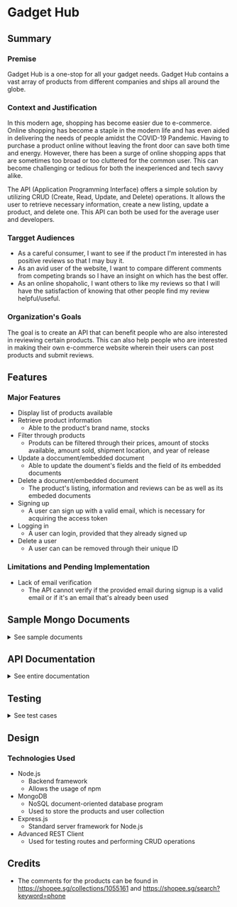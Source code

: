 # Gadget Hub

## Summary 

### Premise 
Gadget Hub is a one-stop for all your gadget needs. Gadget Hub contains a vast array of products from different companies and ships all around the globe.

### Context and Justification
In this modern age, shopping has become easier due to e-commerce. Online shopping has become a staple in the modern life and has even aided in delivering the needs of people amidst the COVID-19 Pandemic. Having to purchase a product online without leaving the front door can save both time and energy. However, there has been a surge of online shopping apps that are sometimes too broad or too cluttered for the common user. This can become challenging or tedious for both the inexperienced and tech savvy alike. 

The API (Application Programming Interface) offers a simple solution by utilizing CRUD (Create, Read, Update, and Delete) operations. It allows the user to retrieve necessary information, create a new listing, update a product, and delete one. This API can both be used for the average user and developers. 

### Targget Audiences 
* As a careful consumer, I want to see if the product I'm interested in has positive reviews so that I may buy it.
* As an avid user of the website, I want to compare different comments from competing brands so I have an insight on which has the best offer.
* As an online shopaholic, I want others to like my reviews so that I will have the satisfaction of knowing that other people find my review helpful/useful.

### Organization's Goals 
The goal is to create an API that can benefit people who are also interested in reviewing certain products. This can also help people who are interested in making their own e-commerce website wherein their users can post products and submit reviews.

## Features
### Major Features 
* Display list of products available
* Retrieve product information
    * Able to the product's brand name, stocks
* Filter through products
    * Produts can be filtered through their prices, amount of stocks available, amount sold, shipment location, and year of release
* Update a doccument/embedded document
    * Able to update the doument's fields and the field of its embedded documents
* Delete a document/embedded document
    * The product's listing, information and reviews can be as well as its embeded documents
* Signing up
    * A user can sign up with a valid email, which is necessary for acquiring the access token
* Logging in
    * A user can login, provided that they already signed up
* Delete a user
    * A user can can be removed through their unique ID

### Limitations and Pending Implementation
* Lack of email verification 
   * The API cannot verify if the provided email during signup is a valid email or if it's an email that's already been used 

## Sample Mongo Documents 
<details>
    <summary> See sample documents </summary> <br>
Sample document from the 'products' collection: 

``````
"category": "mobile",
"brand": "Huawei",
"productName": "Huawei Mate X2",
"productInfo": {
    "description": "A foldable 8 inch display that is concealed when folded",
    "dimensions": {
        "height": 161.8,
        "width": 145.8,
        "uom": "mm"
    },
    "yearMade": 2022
},
"pricePhp": 96557,
"stock": 20,
"shipsFrom": [
    {
        "country": "China",
        "city": "Shenzhen"
    }
],
"amountSold": 2,
"comments": [
    {
        "content": "Expensive and quite interesting",
        "ratings": 5,
        "likes": 127
    },
    {
        "content": "This is the best foldable phon ever",
        "ratings": 5,
        "likes": 182 
    }
    ]    
``````

    
Sample document from 'users' collection:
``````
name: "Tuco Salamanca",
email: "tuco.salamanca321@gmail.com",
password: "ihatechilipowder",
age: 41
``````
</details>


## API Documentation
<details>
    <summary> See entire documentation </summary> <br>

| Title | Default route |
| --- | --- |
| Method | GET |
| Endpoint Path | / |
| Body | N/A |
| Parameters | N/A |
| Expected Response | [Output](./api-documentation/01-default-route.md) |

| Title | Retrieve all the products |
| --- | --- |
| Method | GET |
| Endpoint Path | /products |
| Body | N/A |
| Parameters | N/A |
| Expected Response | [Output](./api-documentation/02-retrieve-all-products.md) |

| Title | Retrieve a product’s brand name  |
| --- | --- |
| Method | GET |
| Endpoint Path | /products?brand=brand_name|
| Body | N/A |
| Parameters | [Parameters](./api-documentation/query-strings/01a-get-brand-params.md) |
| Expected Response | [Output](./api-documentation/query-strings/01-get-brand.md) |

| Title | Retrieve products with prices that are less than or equal to the given amount by the user |
| --- | --- |
| Method | GET |
| Endpoint Path | /products?price_less_than=price |
| Body | N/A |
| Parameters | [Parameters](./api-documentation/query-strings/02a-price-less-than-params.md) |
| Expected Response | [Output](./api-documentation/query-strings/02-price-less-than.md) |

| Title | Retrieve products with sales more than or equal to the given amount |
| --- | --- |
| Method | GET |
| Endpoint Path | /products?min_sold?=amount_sold |
| Body | N/A |
| Parameters | [Parameters](./api-documentation/query-strings/03-min-sold-params.md) |
| Expected Response | [Output](./api-documentation/query-strings/03-min-sold.md) |

| Title | Retrieve products that matches the country it ships from |
| --- | --- |
| Method | GET |
| Endpoint Path | /products?ships_from=country |
| Body | N/A |
| Parameters | [Parameters](./api-documentation/query-strings/04-ships-from-params.md) |
| Expected Response | [Output](./api-documentation/query-strings/04-ships-from.md) |


| Title | Filter products by stock |
| --- | --- |
| Method | GET |
| Endpoint Path | /products?stock=stock_number |
| Body | N/A |
| Parameters | [Parameters](./api-documentation/query-strings/05-stocks-params.md) |
| Expected Response | [Output](./api-documentation/query-strings/05-stocks.md) |

| Title | Create a new product review |
| --- | --- |
| Method | POST |
| Endpoint Path | /products |
| Body | [Body](./api-documentation/03a-create-new-product.md) |
| Parameters | [Parameters](./api-documentation/03b-create-new-product-review-parameters.md) |
| Expected Response | [Output](./api-documentation/03-create-new-output.md) |

| Title | Get information on a product by its ID |
| --- | --- |
| Method | GET |
| Endpoint Path | /products/:productId |
| Body | N/A |
| Parameters | [Parameters](./api-documentation/04-get-info-product-id-params.md) |
| Expected Response | [Output](./api-documentation/04-get-info-product-id.md) |

| Title | Update a document |
| --- | --- |
| Method | PUT |
| Endpoint Path | /products/:productId |
| Body | [Body](./api-documentation/05a-update-document-body.md) |
| Parameters | [Parameters](./api-documentation/05-update-document-params.md) |
| Expected Response | [Output](./api-documentation/05b-update-document-response.md) |

| Title | Delete an document by its ID |
| --- | --- |
| Method | DELETE |
| Endpoint Path | /products/:productId |
| Body | N/A |
| Parameters | [Parameters](./api-documentation/06-delete-params.md) |
| Expected Response | [Output](./api-documentation/06-delete-response.md) |

| Title | Create embedded document (comments) |
| --- | --- |
| Method | POST |
| Endpoint Path | /products/:productId/coments |
| Body | [Body](./api-documentation/07-create-embed-doc-body.md) |
| Parameters | [Parameters](./api-documentation/07a-create-embed-doc-params.md) |
| Expected Response | [Output](./api-documentation/07b-create-embed-doc-response.md) |

| Title | Retrieve information from a product using its ID |
| --- | --- |
| Method | GET |
| Endpoint Path | /products/:productId/product_info |
| Body | N/A |
| Parameters | [Parameters](./api-documentation/08a-retrieve-info-params.md) |
| Expected Response | [Output](./api-documentation/08-retrieve-info.md) |

| Title | Update an embedded document (inside the comments field) |
| --- | --- |
| Method | PUT |
| Endpoint Path | /comments/:commentId |
| Body | [Body](./api-documentation/09-update-embed-doc.md) |
| Parameters | [Parameters](./api-documentation/09a-update-embed-docs-params.md) |
| Expected Response | [Output](./api-documentation/09b-update-embed-doc-response.md) |

| Title | Delete an embedded document (comment) |
| --- | --- |
| Method | DELETE |
| Endpoint Path | /comments/:commentId |
| Body | N/A |
| Parameters | [Parameters](./api-documentation/10a-delete-embed-body-params.md) |
| Expected Response | [Output](./api-documentation/10-delete-embed-body.md) |

| Title | Creates a new user |
| --- | --- |
| Method | POST |
| Endpoint Path | /users |
| Body | [Body](./api-documentation/11-create-user-body.md) |
| Parameters | [Parameters](./api-documentation/11a-create-user-params.md) |
| Expected Response | [Output](./api-documentation/11b-create-user-response.md) |

| Title | Allows the user to login |
| --- | --- |
| Method | POST |
| Endpoint Path | /login |
| Body | [Body](./api-documentation/12-login-body.md) |
| Parameters | [Parameters](./api-documentation/12a-login-params.md) |
| Expected Response | [Output](./api-documentation/12b-login-response.md) |

| Title | Retrieve the profile of the user |
| --- | --- |
| Method | GET |
| Endpoint Path | /user/:userId |
| Body | N/A |
| Parameters | [Parameters](./api-documentation/13-user-profile-response-params.md) |
| Expected Response | [Output](./api-documentation/13-user-profile-response.md) |
</details>

## Testing
<details>
    <summary> See test cases </summary> 
 Notes: 
   
* The user should have already accomplished the following:
   * Have signed up for an account
   * Acquire the access token through logging in to perform CRUD operations on endpoints
   * Inside ARC, the authorzation should be set to Bearer and the access token is already added
* `portnumber` is simply a placeholder, change it according to the corresponding number on your local mahine
* If a user wishes to get the access token, they can refer to test case # below

1. Testing the default endpoint 
   * in your Express application, make sure to start the server by typing `nodemon`
   * open Advanced REST Client app
   * make sure that the method is set to GET
   * remove any headers
   * type in the address bar: `http://localhost:portnumber/`
   * please note that the testing/editing is done on a local machine, if the user chooses to use Gitpod, simply replace the word `localhost`
   * click the arrow button to send the request
   * the expected response would be a status 200, signifying that the server is up and running
   * in the index.js, I have set a JSON object as a response (refer to the expected response to see the actual result)
   
| Method | GET |
| --- | --- |
| Endpoint Path | / |
| Body | N/A |
| Parameters | N/A |
| Expected Response | [Output](./api-documentation/01-default-route.md) |

2. Searhing for all the products listed
   * make sure that the method is set to GET
   * remove any headers
   * type in the address bar: `http://localhost:portnumber/products`
   * click the arrow button to send the request
   * inside the Response section, it will return an array of objects containing the products and its information
   
| Method | GET |
| --- | --- |
| Endpoint Path | /products |
| Body | N/A |
| Parameters | N/A |
| Expected Response | [Output](./api-documentation/02-retrieve-all-products.md) |

3. Searching for a brand called 'Apple' 
   * make sure that the method is set to GET
   * remove any headers
   * the query string starts after the question mark
   * query string allows the user to write out an object in a string format
   * since we're looking for {brand: "Apple"}, type in the address bar: `http://localhost:portnumber?brand=apple`
   * the response will be an array of objects containing the produts with 'Apple' as the brand.
   
| Method | GET |
| --- | --- |
| Endpoint Path | /products?brand=brand_name|
| Body | N/A |
| Parameters | [Parameters](./api-documentation/query-strings/01a-get-brand-params.md) |
| Expected Response | [Output](./api-documentation/query-strings/01-get-brand.md) |

4. Searching for a product that's less than 40,000
   * make sure that the method is set to GET
   * remove any headers
   * since we're looking for a product that is less than or equal to 40,000, type in the address bar: `http://localhost:portnumber?price_less_than=40000`
   * inside the Response section, it will return an array of objects containing the product that meets the criteria along with its information
   
| Method | GET |
| --- | --- |
| Endpoint Path | /products?price_less_than=price |
| Body | N/A |
| Parameters | [Parameters](./api-documentation/query-strings/02a-price-less-than-params.md) |
| Expected Response | [Output](./api-documentation/query-strings/02-price-less-than.md) |

5. Searching for products that sold at least 10 units
   * make sure that the method is set to GET
   * remove any headers
   * since we're looking for a product that sold at least 10 units, type in the address bar: /products?min_sold?=10
      * make sure that the query inside the express application is in `ParseInt()` for it to view the query as an integer
   *  inside the Response section, it will return an array of objects containing the 'iPhone 12' and 'iPhone 13 Pro Max'

| Method | GET |
| --- | --- |
| Endpoint Path | /products?min_sold?=amount_sold |
| Body | N/A |
| Parameters | [Parameters](./api-documentation/query-strings/03-min-sold-params.md) |
| Expected Response | [Output](./api-documentation/query-strings/03-min-sold.md) |

6. Searching for a product that ships from China 
   * make sure that the method is set to GET
   * remove any headers
   * we're looking for a product is shipped from a specific country
   * note that it is an array of nested objects, and it has two fields: "country", and "city"
   * the result will return any product so long as it corresponds to the "country"
   * type in the address bar: `/products?ships_from=China`
   * after sending the request, it will return the following products: iPhone SE (3rd generation), Nothing Phone 1, Oppo Reno 3 and Huawei Mate X2
   
| Method | GET |
| --- | --- |
| Endpoint Path | /products?ships_from=country |
| Body | N/A |
| Parameters | [Parameters](./api-documentation/query-strings/04-ships-from-params.md) |
| Expected Response | [Output](./api-documentation/query-strings/04-ships-from.md) |

7. Filter products according to the amount of stocks
   * this route uses MongoDB operator '$eq', therefore it will return an exact amount, or will return nothing if it does not find any value to match
   * to test, look for products who only has 10 units 
   * type in the address bar: `http://localhost:portnumber/products?stock=10`
   * after sending the request, it will return 'Oppo Reno 3' and its product information
   
| Method | GET |
| --- | --- |
| Endpoint Path | /products?stock=stock_number |
| Body | N/A |
| Parameters | [Parameters](./api-documentation/query-strings/05-stocks-params.md) |
| Expected Response | [Output](./api-documentation/query-strings/05-stocks.md) |

8. Creating a new product
   * set method to POST 
   * switch the tab from HEADERS to BODY
   * make sure that it's set on Raw input and the Mime type is JSON
   * forgetting to do the second and third steps, will cause the ARC to fail
   * inside the BODY section, create `{}`, fill in the fields (refer to the Body below)
   *  make sure that the address bar is set to `http://localhost:portnumber/products`
   * send in the request 
   * the response will be a JSON object with the message: "New product review has been added", and below it is the inserted ID
   
| Method | POST |
| --- | --- |
| Endpoint Path | /products |
| Body | [Body](./api-documentation/03a-create-new-product.md) |
| Parameters | [Parameters](./api-documentation/03b-create-new-product-review-parameters.md) |
| Expected Response | [Output](./api-documentation/03-create-new-output.md) |

9. Retrieving an ID 
   * switch the method back to GET and the tab to HEADERS
   * remove any headers
   * copy any ObjectId from the `http://localhost:portnumber/products`
   * paste the ObjectId and replace the `:productId` parameter    
   * type in the address bar `http://localhost:portnumber/products/:productId`
   * this will return all the fields of the document along with the nested objects
   
| Method | GET |
| --- | --- |
| Endpoint Path | /products/:productId |
| Body | N/A |
| Parameters | [Parameters](./api-documentation/04-get-info-product-id-params.md) |
| Expected Response | [Output](./api-documentation/04-get-info-product-id.md) |

10. Updating field(s)
   * switch to PUT method
   * make sure that the Mime type is set to JSON
   * this route can update both single and mutliple fields
   * in this test, let's change a single field (product's name)
   * `http://localhost/products/630eb9ee0568f3e9c5f804f8`
   * inside the Raw input, {"productName": "Oppo Reno 3"} to change the product's name
   * send the request
   * a JSON object will be sent as a response (refer to the Output to see the whole message)
   
| Method | PUT |
| --- | --- |
| Endpoint Path | /products/:productId |
| Body | [Body](./api-documentation/05a-update-document-body.md) |
| Parameters | [Parameters](./api-documentation/05-update-document-params.md) |
| Expected Response | [Output](./api-documentation/05b-update-document-response.md) |

11. Delete a product
   * switch to DELETE method
   * copy any ObjectId from the `http://localhost:portnumber/products`
   * paste the ObjectId and replace the `:productId` parameter    
   * type in the address bar `http://localhost:portnumber/products/:productId`
   * after sending the request, a JSON object will be sent back confirming the deletion
   
| Method | DELETE |
| --- | --- |
| Endpoint Path | /products/:productId |
| Body | N/A |
| Parameters | [Parameters](./api-documentation/06-delete-params.md) |
| Expected Response | [Output](./api-documentation/06-delete-response.md) |

12. Editing an embedded document (comments)
   * switch to POST method
   * switch the tab to BODY
   * set Mime type to JSON
   * inside the body, input the fields that you want to update and edit the content
      * refer to the table below for the key-value pair sample in the Body section
   * after sending the quest a JSON object will be sent back (refer to the Output to see the entire response)
 
| Method | POST |
| --- | --- |
| Endpoint Path | /products/:productId/comments |
| Body | [Body](./api-documentation/07-create-embed-doc-body.md) |
| Parameters | [Parameters](./api-documentation/07a-create-embed-doc-params.md) |
| Expected Response | [Output](./api-documentation/07b-create-embed-doc-response.md) |

13. Retrieving product info through ID
   * switch the method back to GET and the tab to HEADERS
   * remove any headers
   * copy any ObjectId from the `http://localhost:portnumber/products`
   * paste the ObjectId and replace the `:productId` parameter    
   * type in the address bar `http://localhost:portnumber/products/:productId/product_info`
   * this will return all the fields of the selected product along with all its fields
   
| Method | GET |
| --- | --- |
| Endpoint Path | /products/:productId/product_info |
| Body | N/A |
| Parameters | [Parameters](./api-documentation/08a-retrieve-info-params.md) |
| Expected Response | [Output](./api-documentation/08-retrieve-info.md) |

14. Editing an object inside an array
   * switch to PUT method
   * set the Mime type is set to JSON
   * this route can update both single and mutliple fields
   * in this test, we'll be changing all the fields of an embedded document
   * `http://localhost/comments/:commentId`
   * inside the Raw input, input the updated field and value (refer to BODY below)
   * send the request
   * a JSON object will be sent as a response confirming the update (refer to the Output to see the whole message)
   
| Method | PUT |
| --- | --- |
| Endpoint Path | /comments/:commentId |
| Body | [Body](./api-documentation/09-update-embed-doc.md) |
| Parameters | [Parameters](./api-documentation/09a-update-embed-docs-params.md) |
| Expected Response | [Output](./api-documentation/09b-update-embed-doc-response.md) |

15. Deleting an object inside the array
   * switch to DELETE method
   * `http://localhost/comments/:commentId`, to select which embedded document you want to update
   * send the request
   * a JSON object will be sent as a response confirmin the deletion (refer to the Output to see the whole message)
   
| Method | DELETE |
| --- | --- |
| Endpoint Path | /comments/:commentId |
| Body | N/A |
| Parameters | [Parameters](./api-documentation/10a-delete-embed-body-params.md) |
| Expected Response | [Output](./api-documentation/10-delete-embed-body.md) |

16. Create a user
   * switch to POST method
   * the URL in the address bar should be `http://localhost/comments/:commentId`
   * switch the tab to BODY
   * set Mime type to JSON
   * inside the body, input the necessary fields that you want to update and edit the content
      * refer to the table below for the key-value pair sample in the Body section
   * after sending the request, a JSON object will be sent back (refer to the Output to see the entire response)
   
| Method | POST |
| --- | --- |
| Endpoint Path | /users |
| Body | [Body](./api-documentation/11-create-user-body.md) |
| Parameters | [Parameters](./api-documentation/11a-create-user-params.md) |
| Expected Response | [Output](./api-documentation/11b-create-user-response.md) |

17. Logging in
   * ensure that the user has already signed up for an account otherwise they will not be able to login
   * the URL in the address must be `http://localhost/login`
   * inside the BODY, there are 2 fields that are required, the `email` and the `password`
   * the two fields must already be in the database, otherwise it won't work
   * after sending the request, the access token will be given to the user
   
| Method | POST |
| --- | --- |
| Endpoint Path | /login |
| Body | [Body](./api-documentation/12-login-body.md) |
| Parameters | [Parameters](./api-documentation/12a-login-params.md) |
| Expected Response | [Output](./api-documentation/12b-login-response.md) |

18. Retrieving user profile
   * switch the method back to GET and the tab to HEADERS
   * remove any headers
   * copy the ObjectId from the user that we want to retrieve 
   * paste the ObjectId and replace the `:userId` parameter    
   * this will return the email, id, and message of the chosen user
   
| Method | GET |
| --- | --- |
| Endpoint Path | /user/:userId |
| Body | N/A |
| Parameters | [Parameters](./api-documentation/13-user-profile-response-params.md) |
| Expected Response | [Output](./api-documentation/13-user-profile-response.md) |
   
Final notes: Doing this in Postman or any similar application will yield similar results, so long as the prerequisite is met.
</details>    

## Design
### Technologies Used 
* Node.js
   * Backend framework
   * Allows the usage of npm
* MongoDB
   * NoSQL document-oriented database program
   * Used to store the products and user collection
* Express.js
   * Standard server framework for Node.js
* Advanced REST Client
   * Used for testing routes and performing CRUD operations

## Credits
* The comments for the products can be found in https://shopee.sg/collections/1055161 and https://shopee.sg/search?keyword=phone
